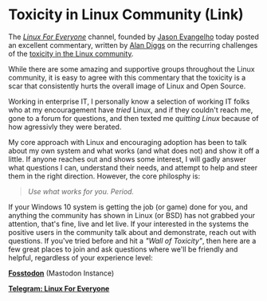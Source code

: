 # Toxicity in Linux Community (Link)


The [*Linux For Everyone*](https://medium.com/linuxforeveryone) channel, founded by [Jason Evangelho](https://layer8.space/@killyourfm) today posted an excellent commentary, written by [Alan Diggs](https://schykle.medium.com) on the recurring challenges of the [toxicity in the Linux community](https://medium.com/linuxforeveryone/windows-is-sh-t-linux-users-and-the-technical-superiority-problem-196a597aa860).
<!--more-->
While there are some amazing and supportive groups throughout the Linux community, it is easy to agree with this commentary that the toxicity is a scar that consistently hurts the overall image of Linux and Open Source. 

Working in enterprise IT, I personally know a selection of working IT folks who at my encouragement have *tried* Linux, and if they couldn't reach me, gone to a forum for questions, and then texted me *quitting Linux* because of how agressivly they were berated. 

My core approach with Linux and encouraging adoption has been to talk about my own system and what works (and what does not) and show it off a little. If anyone reaches out and shows some interest, I will gadly answer what questions I can, understand their needs, and attempt to help and steer them in the right direction. However, the core philosphy is:

> *Use what works for you. Period.*

If your Windows 10 system is getting the job (or game) done for you, and anything the community has shown in Linux (or BSD) has not grabbed your attention, that's fine, live and let live. If your interested in the systems the positive users in the community talk about and demonstrate, reach out with questions. If you've tried before and hit a *"Wall of Toxicity"*, then here are a few great places to join and ask questions where we'll be friendly and helpful, regardless of your experience level:


[**Fosstodon**](https://fosstodon.org) (Mastodon Instance) 

[**Telegram: Linux For Everyone**](https://t.me/linux4everyone)

